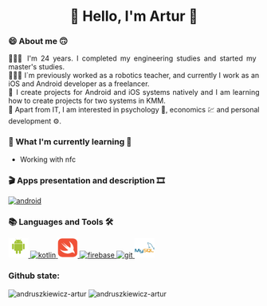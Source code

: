 <h1 align="center">👋 Hello, I'm Artur 👋</h1>

<h3 align="left" style="font-size: 32">😄 About me 🙃</h3>
<p align="justify">
  👨🏻‍🎓 I'm 24 years. I completed my engineering studies and started my master's studies. 
  </br>
  👨🏻‍💻 I`m previously worked as a robotics teacher, and currently I work as an iOS and Android developer as a freelancer.
  <br/>
  📱 I create projects for Android and iOS systems natively and I am learning how to create projects for two systems in KMM.
  </br>
  🥰 Apart from IT, I am interested in psychology 🧐, economics 💹 and personal development ⚙️.
  </br>
</p>

<h3 align="left">📖 What I'm currently learning 🔭</h3>

<ul>
  <li>Working with nfc</li>
</ul>

<p>
  <h3 align="left">🎬 Apps presentation and description 🎞️</h3>
  <a href="https://youtu.be/n88d5V81B0M" target="_blank" rel="noreferrer">
    <img src="https://external-content.duckduckgo.com/iu/?u=https%3A%2F%2Flogolook.net%2Fwp-content%2Fuploads%2F2021%2F06%2FSymbol-Youtube.png&f=1&nofb=1&ipt=5558cea9414fb68665e0165fe6e35176f1a664caeb18036a2995dfaed954006d&ipo=images" alt="android" width="80" height="40"/> 
  </a>
</p>

<h3 align="left">📚 Languages and Tools 🛠️</h3>
<p align="left"> <a href="https://developer.android.com" target="_blank" rel="noreferrer"> <img src="https://raw.githubusercontent.com/devicons/devicon/master/icons/android/android-original-wordmark.svg" alt="android" width="40" height="40"/> </a> <a href="https://kotlinlang.org" target="_blank" rel="noreferrer"> <img src="https://www.vectorlogo.zone/logos/kotlinlang/kotlinlang-icon.svg" alt="kotlin" width="40" height="40"/> </a> <a href="https://developer.apple.com/swift/" target="_blank" rel="noreferrer"> <img src="https://raw.githubusercontent.com/devicons/devicon/master/icons/swift/swift-original.svg" alt="swift" width="40" height="40"/> </a> <a href="https://firebase.google.com/" target="_blank" rel="noreferrer"> <img src="https://www.vectorlogo.zone/logos/firebase/firebase-icon.svg" alt="firebase" width="40" height="40"/> </a> <a href="https://git-scm.com/" target="_blank" rel="noreferrer"> <img src="https://www.vectorlogo.zone/logos/git-scm/git-scm-icon.svg" alt="git" width="40" height="40"/> </a> <a href="https://www.mysql.com/" target="_blank" rel="noreferrer"> <img src="https://raw.githubusercontent.com/devicons/devicon/master/icons/mysql/mysql-original-wordmark.svg" alt="mysql" width="40" height="40"/> </a> </p>

<h3 align="left">Github state: </h3>

<img align="center" src="https://github-readme-stats.vercel.app/api?username=andruszkiewicz-artur&count_private=true&show_icons=true&theme=dark" alt="andruszkiewicz-artur"/>
  
<img align="center" src="http://github-readme-streak-stats.herokuapp.com?user=andruszkiewicz-artur&theme=dark&count_private=true" alt="andruszkiewicz-artur"/>
